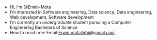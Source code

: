 -  Hi, I’m @Erwin-Mota
-  I’m interested in Software engineering, Data science, Data engineering, Web development, Software development
-  I’m currently an undergraduate student pursuing a Computer Engineering Bachelors of Science
-  How to reach me: Email:Erwin.motallebii@gmail.com



<!---
Erwin-Mota/Erwin-Mota is a ✨ special ✨ repository because its `README.md` (this file) appears on your GitHub profile.
You can click the Preview link to take a look at your changes.
--->
